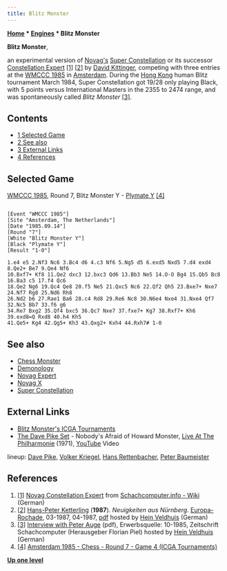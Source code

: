 ```yaml
---
title: Blitz Monster
---
```

**[Home](Home "Home") * [Engines](Engines "Engines") * Blitz Monster**

**Blitz Monster**,

an experimental version of [Novag's](Novag "Novag") [Super Constellation](Super_Constellation "Super Constellation") or its successor [Constellation Expert](Novag_Expert "Novag Expert") <a id="cite-note-1" href="#cite-ref-1">[1]</a> <a id="cite-note-2" href="#cite-ref-2">[2]</a> by [David Kittinger](David_Kittinger "David Kittinger"), competing with three entries at the [WMCCC 1985](WMCCC_1985 "WMCCC 1985") in [Amsterdam](https://en.wikipedia.org/wiki/Amsterdam). During the [Hong Kong](https://en.wikipedia.org/wiki/Hong_Kong) human Blitz tournament March 1984, Super Constellation got 19/28 only playing Black, with 5 points versus International Masters in the 2355 to 2474 range, and was spontaneously called *Blitz Monster* <a id="cite-note-3" href="#cite-ref-3">[3]</a>.

## Contents

- [1 Selected Game](#selected-game)
- [2 See also](#see-also)
- [3 External Links](#external-links)
- [4 References](#references)

## Selected Game

[WMCCC 1985](WMCCC_1985 "WMCCC 1985"), Round 7, Blitz Monster Y - [Plymate Y](Plymate "Plymate") <a id="cite-note-4" href="#cite-ref-4">[4]</a>

```

[Event "WMCCC 1985"]
[Site "Amsterdam, The Netherlands"]
[Date "1985.09.14"]
[Round "7"]
[White "Blitz Monster Y"]
[Black "Plymate Y"]
[Result "1-0"]

1.e4 e5 2.Nf3 Nc6 3.Bc4 d6 4.c3 Nf6 5.Ng5 d5 6.exd5 Nxd5 7.d4 exd4 8.Qe2+ Be7 9.Qe4 Nf6 
10.Bxf7+ Kf8 11.Qe2 dxc3 12.bxc3 Qd6 13.Bb3 Ne5 14.O-O Bg4 15.Qb5 Bc8 16.Ba3 c5 17.f4 Qc6 
18.Qe2 Ng6 19.Qc4 Qe8 20.f5 Ne5 21.Qxc5 Nc6 22.Qf2 Qh5 23.Bxe7+ Nxe7 24.Nf7 Rg8 25.Nd6 Rh8 
26.Nd2 b6 27.Rae1 Ba6 28.c4 Rd8 29.Re6 Nc8 30.N6e4 Nxe4 31.Nxe4 Qf7 32.Nc5 Bb7 33.f6 g6 
34.Re7 Bxg2 35.Qf4 bxc5 36.Qc7 Nxe7 37.fxe7+ Kg7 38.Rxf7+ Kh6 39.exd8=Q Rxd8 40.h4 Kh5 
41.Qe5+ Kg4 42.Qg5+ Kh3 43.Qxg2+ Kxh4 44.Rxh7# 1-0 

```

## See also

- [Chess Monster](Chess_Monster "Chess Monster")
- [Demonology](Category:Demonology "Category:Demonology")
- [Novag Expert](Novag_Expert "Novag Expert")
- [Novag X](Novag_X "Novag X")
- [Super Constellation](Super_Constellation "Super Constellation")

## External Links

- [Blitz Monster's ICGA Tournaments](https://www.game-ai-forum.org/icga-tournaments/program.php?id=491)
- [The Dave Pike Set](Category:Dave_Pike "Category:Dave Pike") - Nobody's Afraid of Howard Monster, [Live At The Philharmonie](https://www.discogs.com/de/The-Dave-Pike-Set-Live-At-The-Philharmonie/release/2009029) (1971), [YouTube](https://en.wikipedia.org/wiki/YouTube) Video

lineup: [Dave Pike](Category:Dave_Pike "Category:Dave Pike"), [Volker Kriegel](Category:Volker_Kriegel "Category:Volker Kriegel"), [Hans Rettenbacher](https://de.wikipedia.org/wiki/Hans_Rettenbacher), [Peter Baumeister](https://de.wikipedia.org/wiki/Peter_Baumeister)

## References

1. <a id="cite-ref-1" href="#cite-note-1">[1]</a> [Novag Constellation Expert](http://www.schach-computer.info/wiki/index.php/Novag_Constellation_Expert) from [Schachcomputer.info - Wiki](http://www.schach-computer.info/wiki/index.php/Hauptseite_En) (German)
1. <a id="cite-ref-2" href="#cite-note-2">[2]</a> [Hans-Peter Ketterling](index.php?title=Hans-Peter_Ketterling&action=edit&redlink=1 "Hans-Peter Ketterling (page does not exist)") (**1987**). *Neuigkeiten aus Nürnberg*. [Europa-Rochade](http://de.wikipedia.org/wiki/Rochade_Europa), 03-1987, 04-1987, [pdf](http://www.schaakcomputers.nl/hein_veldhuis/database/files/03-1987,%20Rochade,%20H.-P.%20Ketterling,%20Neuigkeiten%20aus%20Nurnberg.pdf) hosted by [Hein Veldhuis](Hein_Veldhuis "Hein Veldhuis") (German)
1. <a id="cite-ref-3" href="#cite-note-3">[3]</a> [Interview with Peter Auge](http://www.schaakcomputers.nl/hein_veldhuis/database/files/10-1985,%20Interview%20mit%20Peter%20Auge,%20Ich%20bin%20ja%20nur%20der%20Chef.pdf) (pdf), Erwerbsquelle: 10-1985, Zeitschrift Schachcomputer (Herausgeber Florian Piel) hosted by [Hein Veldhuis](Hein_Veldhuis "Hein Veldhuis") (German)
1. <a id="cite-ref-4" href="#cite-note-4">[4]</a> [Amsterdam 1985 - Chess - Round 7 - Game 4 (ICGA Tournaments)](https://www.game-ai-forum.org/icga-tournaments/round.php?tournament=63&round=7&id=4)

**[Up one level](Engines "Engines")**

